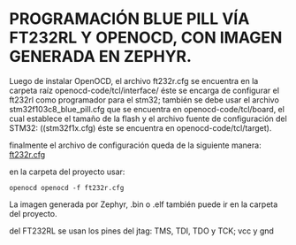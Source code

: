 # PROGRAMACIÓN BLUE PILL VÍA FT232RL Y OPENOCD, CON IMAGEN GENERADA EN ZEPHYR.

Luego de instalar OpenOCD, el archivo  ft232r.cfg se encuentra en la carpeta raíz openocd-code/tcl/interface/
éste se encarga de configurar el ft232rl como programador para el stm32; también se debe usar el archivo stm32f103c8_blue_pill.cfg que se encuentra en  openocd-code/tcl/board, el cual establece el tamaño de la flash y el archivo fuente de configuración del STM32: ((stm32f1x.cfg) éste se encuentra en openocd-code/tcl/target).

finalmente el archivo de configuración queda de la siguiente manera:
[ft232r.cfg](master/ft232r.cfg)

en la carpeta del proyecto usar:   
          
    openocd openocd -f ft232r.cfg
    
La imagen generada por Zephyr, .bin o .elf también puede ir en la carpeta del proyecto.

del FT232RL se usan los pines del jtag: TMS, TDI, TDO y TCK; vcc y gnd 


